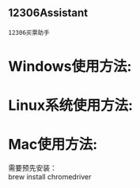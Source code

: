 12306Assistant
--------------

    12306买票助手


Windows使用方法:
================



Linux系统使用方法:
==================




Mac使用方法:
============

需要预先安装：  
    brew install chromedriver



